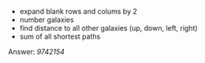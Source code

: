 

- expand blank rows and colums by 2
- number galaxies
- find distance to all other galaxies (up, down, left, right)
- sum of all shortest paths

Answer: _9742154_